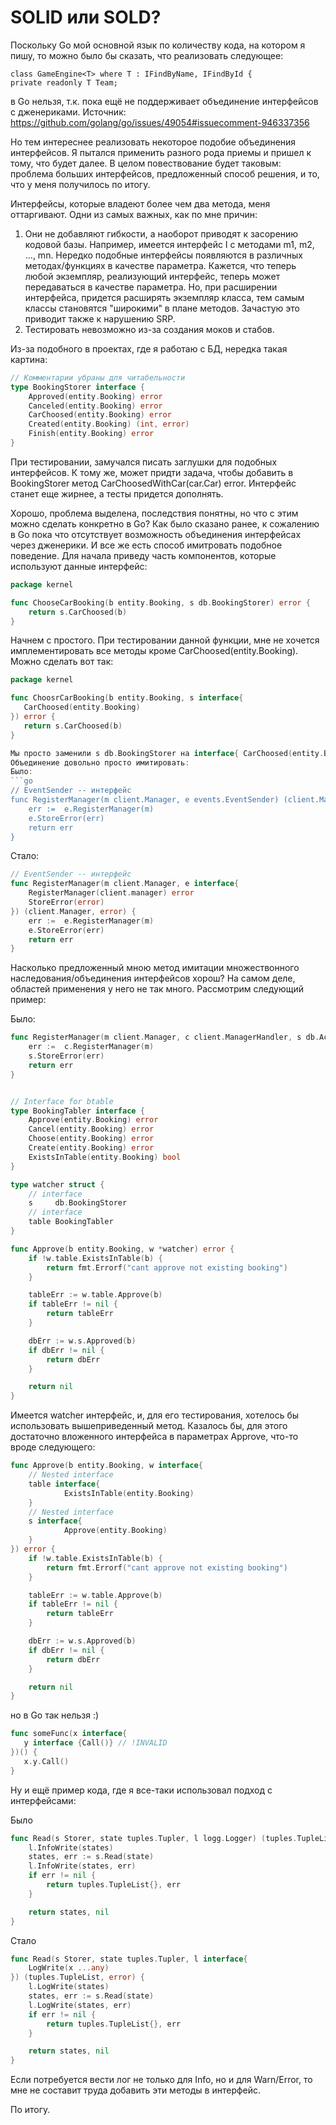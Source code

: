# SOLID или SOLD?

Поскольку Go мой основной язык по количеству кода, на котором я пишу, то можно было бы сказать, что реализовать следующее:

```
class GameEngine<T> where T : IFindByName, IFindById {
private readonly T Team;
```

в Go нельзя, т.к. пока ещё не поддерживает объединение интерфейсов с дженериками. 
Источник: https://github.com/golang/go/issues/49054#issuecomment-946337356

Но тем интереснее реализовать некоторое подобие объединения интерфейсов. Я пытался применить разного рода приемы и пришел к тому, что будет далее.
В целом повествование будет таковым: проблема больших интерфейсов, предложенный способ решения, и то, что у меня получилось по итогу.

Интерфейсы, которые владеют более чем два метода, меня оттаргивают. Одни из самых важных, как по мне причин:
1) Они не добавляют гибкости, а наоборот приводят к засорению кодовой базы. Например, имеется интерфейс I с методами m1, m2, ..., mn. 
Нередко подобные интерфейсы появляются в различных методах/функциях в качестве параметра. Кажется, что теперь любой экземпляр, реализующий
интерфейс, теперь может передаваться в качестве параметра. Но, при расширении интерфейса, придется расширять экземпляр класса, тем самым
классы становятся "широкими" в плане методов. Зачастую это приводит также к нарушению SRP.
2) Тестировать невозможно из-за создания моков и стабов.

Из-за подобного в проектах, где я работаю с БД, нередка такая картина:

```go
// Комментарии убраны для читабельности
type BookingStorer interface {
	Approved(entity.Booking) error
	Canceled(entity.Booking) error
	CarChoosed(entity.Booking) error
	Created(entity.Booking) (int, error)
	Finish(entity.Booking) error
}
```

При тестировании, замучался писать заглушки для подобных интерфейсов.
К тому же, может придти задача, чтобы добавить в BookingStorer метод CarChoosedWithCar(car.Car) error. Интерфейс станет еще жирнее, а тесты придется дополнять.

Хорошо, проблема выделена, последствия понятны, но что с этим можно сделать конкретно в Go?
Как было сказано ранее, к сожалению в Go пока что отсутствует возможность объединения интерфейсах через дженерики. И все же есть способ имитровать подобное поведение.
Для начала приведу часть компонентов, которые используют данные интерфейс:

```go
package kernel

func ChooseCarBooking(b entity.Booking, s db.BookingStorer) error {
	return s.CarChoosed(b)
}
```

Начнем с простого. При тестировании данной функции, мне не хочется имплементировать все методы кроме CarChoosed(entity.Booking). Можно сделать вот так:

```go
package kernel

func ChoosrCarBooking(b entity.Booking, s interface{
   CarChoosed(entity.Booking)
}) error {
   return s.CarChoosed(b)
}

Мы просто заменили s db.BookingStorer на interface{ CarChoosed(entity.Booking)}. Теперь, мне не требуется реализовывать весь клад методов для тестирования, да и выглядит опрятно.
Объединение довольно просто имитировать:
Было:
```go
// EventSender -- интерфейс
func RegisterManager(m client.Manager, e events.EventSender) (client.Manager, error) {
	err :=  e.RegisterManager(m)
 	e.StoreError(err)
	return err
}
```

Стало:
```go
// EventSender -- интерфейс
func RegisterManager(m client.Manager, e interface{
    RegisterManager(client.manager) error
    StoreError(error)
}) (client.Manager, error) {
	err :=  e.RegisterManager(m)
 	e.StoreError(err)
	return err
}
```

Насколько предложенный мною метод имитации множествонного наследования/объединения интерфейсов хорош? На самом деле, областей применения у него не так много. Рассмотрим следующий пример:

Было:
```go
func RegisterManager(m client.Manager, c client.ManagerHandler, s db.ActionStorer) (client.Manager, error) {
	err :=  c.RegisterManager(m)
 	s.StoreError(err)
	return err
}
```

```go

// Interface for btable
type BookingTabler interface {
	Approve(entity.Booking) error
	Cancel(entity.Booking) error
	Choose(entity.Booking) error
	Create(entity.Booking) error
	ExistsInTable(entity.Booking) bool
}

type watcher struct {
	// interface
	s     db.BookingStorer
	// interface
	table BookingTabler
}

func Approve(b entity.Booking, w *watcher) error {
	if !w.table.ExistsInTable(b) {
		return fmt.Errorf("cant approve not existing booking")
	}

	tableErr := w.table.Approve(b)
	if tableErr != nil {
		return tableErr
	}

	dbErr := w.s.Approved(b)
	if dbErr != nil {
		return dbErr
	}

	return nil
}
```

Имеется watcher интерфейс, и, для его тестирования, хотелось бы использовать вышеприведенный метод. 
Казалось бы, для этого достаточно вложенного интерфейса в параметрах Approve, что-то вроде следующего:

```go
func Approve(b entity.Booking, w interface{
	// Nested interface
	table interface{
      		ExistsInTable(entity.Booking)
   	}
	// Nested interface
   	s interface{
    		Approve(entity.Booking)
   	}
}) error {
	if !w.table.ExistsInTable(b) {
		return fmt.Errorf("cant approve not existing booking")
	}

	tableErr := w.table.Approve(b)
	if tableErr != nil {
		return tableErr
	}

	dbErr := w.s.Approved(b)
	if dbErr != nil {
		return dbErr
	}

	return nil
}
```

но в Go так нельзя :)

```go
func someFunc(x interface{
   y interface {Call()} // !INVALID
})() {
   x.y.Call()
}
``` 

Ну и ещё пример кода, где я все-таки использовал подход с интерфейсами:

Было
```go
func Read(s Storer, state tuples.Tupler, l logg.Logger) (tuples.TupleList, error) {
	l.InfoWrite(states)
	states, err := s.Read(state)
	l.InfoWrite(states, err)
	if err != nil {
		return tuples.TupleList{}, err
	}

	return states, nil
}
```

Стало
```go
func Read(s Storer, state tuples.Tupler, l interface{
    LogWrite(x ...any)
}) (tuples.TupleList, error) {
	l.LogWrite(states)
	states, err := s.Read(state)
	l.LogWrite(states, err)
	if err != nil {
		return tuples.TupleList{}, err
	}

	return states, nil
}
```

Если потребуется вести лог не только для Info, но и для Warn/Error, то мне не составит труда добавить эти методы в интерфейс.


По итогу.

